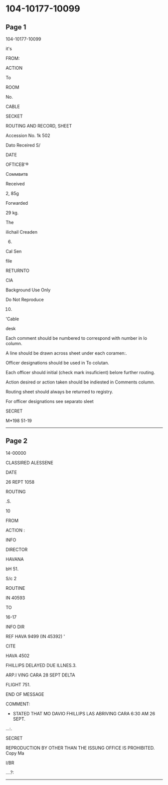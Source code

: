 # 104-10177-10099

## Page 1

104-10177-10099

it's

FROM:

ACTION

To

ROOM

No.

CABLE

SECKET

ROUTING AND RECORD, SHEET

Accession No. 1k 502

Dato Receired S/

DATE

OFTICEB'®

Соммвитв

Received

2, 85g

Forwarded

29 kg.

The

ilichail Creaden

6.

Cal Sen

file

RETURNTO

ClA

Background Use Only

Do Not Reproduce

10.

'Cable

desk

Each comment should be numbered to correspond with number in lo column.

A line should be drawn across sheet under each coramen:.

Officer designations should be used in To colutan.

Each officer should initial (check mark insuficient) belore further routing.

Action desired or action taken should be indiested in Comments column.

Routing sheet should always be returned to registry.

For officer designations see separato sleet

SECRET

M*198 51-19

---

## Page 2

14-00000

CLASSIRED ALESSENE

DATE

26 REPT 1058

ROUTING

.S.

10

FROM

ACTION :

INFO

DIRECTOR

HAVANA

bH 51.

S/c 2

ROUTINE

IN 40593

TO

16-17

INFO DIR

REF HAVA 9499 (IN 45392) '

CITE

HAVA 4502

FHILLIPS DELAYED DUE ILLNES.3.

ARP.I VING CARA 28 SEPT DELTA

FLIGHT 751.

END OF MESSAGE

COMMENT:

* STATED THAT MO DAVIO FHILLIPS LAS ABRIVING CARA 6:30 AM 26 SEPT.

...:.

SECRET

REPRODUCTION BY OTHER THAN THE ISSUNG OFFICE IS PROHIBITED. Copy Ma

I/BR

....?:

---

